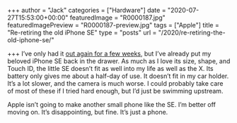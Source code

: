 +++
author = "Jack"
categories = ["Hardware"]
date = "2020-07-27T15:53:00+00:00"
featuredImage = "R0000187.jpg"
featuredImagePreview = "R0000187-preview.jpg"
tags = ["Apple"]
title = "Re-retiring the old iPhone SE"
type = "posts"
url = "/2020/re-retiring-the-old-iphone-se/"

+++
I&#8217;ve only had it [out again for a few weeks][1], but I&#8217;ve already put my beloved iPhone SE back in the drawer. As much as I love its size, shape, and Touch ID, the little SE doesn&#8217;t fit as well into my life as well as the X. Its battery only gives me about a half-day of use. It doesn&#8217;t fit in my car holder. It&#8217;s a lot slower, and the camera is much worse. I could probably take care of most of these if I tried hard enough, but I&#8217;d just be swimming upstream.

Apple isn&#8217;t going to make another small phone like the SE. I&#8217;m better off moving on. It&#8217;s disappointing, but fine. It&#8217;s just a phone.

 [1]: https://www.copingmechanism.com/2020/iphone-se-og

